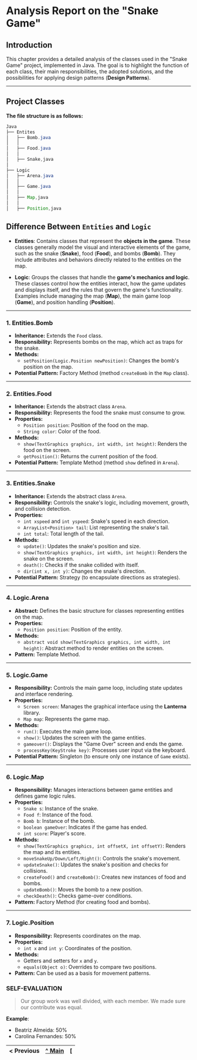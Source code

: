 # Analysis Report on the "Snake Game"

## Introduction

This chapter provides a detailed analysis of the classes used in the "Snake Game" project, implemented in Java. The goal is to highlight the function of each class, their main responsibilities, the adopted solutions, and the possibilities for applying design patterns (**Design Patterns**).

---

## Project Classes

**The file structure is as follows:**
```java
Java
├── Entites
│   ├── Bomb.java
│   │
│   ├── Food.java
│   │
│   ├── Snake,java
│   
├── Logic
│   ├── Arena.java
│   │
│   ├── Game.java
│   │
│   ├── Map,java
│   │
│   ├── Position,java
```


## Difference Between `Entities` and `Logic`


- **Entities**: Contains classes that represent the **objects in the game**. These classes generally model the visual and interactive elements of the game, such as the snake (**Snake**), food (**Food**), and bombs (**Bomb**). They include attributes and behaviors directly related to the entities on the map.

- **Logic**: Groups the classes that handle the **game's mechanics and logic**. These classes control how the entities interact, how the game updates and displays itself, and the rules that govern the game's functionality. Examples include managing the map (**Map**), the main game loop (**Game**), and position handling (**Position**).
  
---

### 1. **Entities.Bomb**
- **Inheritance:** Extends the `Food` class.
- **Responsibility:** Represents bombs on the map, which act as traps for the snake.
- **Methods:**
  - `setPosition(Logic.Position newPosition)`: Changes the bomb's position on the map.
- **Potential Pattern:** Factory Method (method `createBomb` in the `Map` class).

---

### 2. **Entities.Food**
- **Inheritance:** Extends the abstract class `Arena`.
- **Responsibility:** Represents the food the snake must consume to grow.
- **Properties:**
  - `Position position`: Position of the food on the map.
  - `String color`: Color of the food.
- **Methods:**
  - `show(TextGraphics graphics, int width, int height)`: Renders the food on the screen.
  - `getPosition()`: Returns the current position of the food.
- **Potential Pattern:** Template Method (method `show` defined in `Arena`).

---

### 3. **Entities.Snake**
- **Inheritance:** Extends the abstract class `Arena`.
- **Responsibility:** Controls the snake's logic, including movement, growth, and collision detection.
- **Properties:**
  - `int xspeed` and `int yspeed`: Snake's speed in each direction.
  - `ArrayList<Position> tail`: List representing the snake's tail.
  - `int total`: Total length of the tail.
- **Methods:**
  - `update()`: Updates the snake's position and size.
  - `show(TextGraphics graphics, int width, int height)`: Renders the snake on the screen.
  - `death()`: Checks if the snake collided with itself.
  - `dir(int x, int y)`: Changes the snake's direction.
- **Potential Pattern:** Strategy (to encapsulate directions as strategies).

---

### 4. **Logic.Arena**
- **Abstract:** Defines the basic structure for classes representing entities on the map.
- **Properties:**
  - `Position position`: Position of the entity.
- **Methods:**
  - `abstract void show(TextGraphics graphics, int width, int height)`: Abstract method to render entities on the screen.
- **Pattern:** Template Method.

---

### 5. **Logic.Game**
- **Responsibility:** Controls the main game loop, including state updates and interface rendering.
- **Properties:**
  - `Screen screen`: Manages the graphical interface using the **Lanterna** library.
  - `Map map`: Represents the game map.
- **Methods:**
  - `run()`: Executes the main game loop.
  - `show()`: Updates the screen with the game entities.
  - `gameover()`: Displays the "Game Over" screen and ends the game.
  - `processKey(KeyStroke key)`: Processes user input via the keyboard.
- **Potential Pattern:** Singleton (to ensure only one instance of `Game` exists).

---

### 6. **Logic.Map**
- **Responsibility:** Manages interactions between game entities and defines game logic rules.
- **Properties:**
  - `Snake s`: Instance of the snake.
  - `Food f`: Instance of the food.
  - `Bomb b`: Instance of the bomb.
  - `boolean gameOver`: Indicates if the game has ended.
  - `int score`: Player's score.
- **Methods:**
  - `show(TextGraphics graphics, int offsetX, int offsetY)`: Renders the map and its entities.
  - `moveSnakeUp/Down/Left/Right()`: Controls the snake's movement.
  - `updateSnake()`: Updates the snake's position and checks for collisions.
  - `createFood()` and `createBomb()`: Creates new instances of food and bombs.
  - `updateBomb()`: Moves the bomb to a new position.
  - `checkDeath()`: Checks game-over conditions.
- **Pattern:** Factory Method (for creating food and bombs).

---

### 7. **Logic.Position**
- **Responsibility:** Represents coordinates on the map.
- **Properties:**
  - `int x` and `int y`: Coordinates of the position.
- **Methods:**
  - Getters and setters for `x` and `y`.
  - `equals(Object o)`: Overrides to compare two positions.
- **Pattern:** Can be used as a basis for movement patterns.

### SELF-EVALUATION

> Our group work was well divided, with each member. We made sure our contribute was equal.

**Example**:

- Beatriz Almeida: 50%
- Carolina Fernandes: 50%
  
< Previous | [^ Main](../../../) | [
:--- | :---: | ---:


